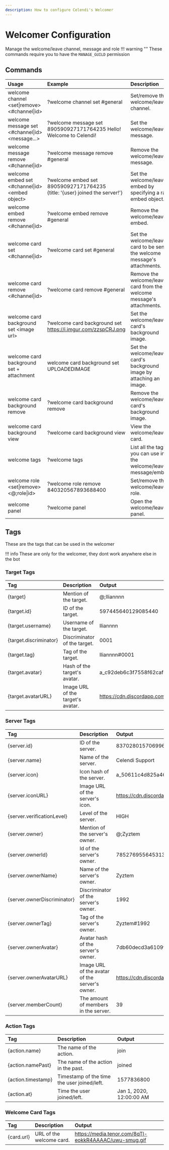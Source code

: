 ```yaml
---
description: How to configure Celendi's Welcomer
---
```

# Welcomer Configuration

Manage the welcome/leave channel, message and role
!!! warning ""
    These commands require you to have the `MANAGE_GUILD` permission

## Commands

| Usage | Example | Description |
| :--- | :--- | :--- |
| welcome channel &lt;set\|remove&gt; &lt;#channel\|id&gt; | ?welcome channel set #general | Set/remove the welcome/leave channel. |
| welcome message set &lt;#channel\|id&gt; &lt;message...&gt; | ?welcome message set 890590927171764235 Hello! Welcome to Celendi! | Set the welcome/leave message. |
| welcome message remove &lt;#channel\|id&gt; | ?welcome message remove #general | Remove the welcome/leave message. |
| welcome embed set &lt;#channel\|id&gt; &lt;embed object&gt; | ?welcome embed set 890590927171764235 <br>&#123;title: '&#123;user&#125; joined the server!'&#125; | Set the welcome/leave embed by specifying a raw embed object. |
| welcome embed remove &lt;#channel\|id&gt; | ?welcome embed remove #general | Remove the welcome/leave embed. |
| welcome card set &lt;#channel\|id&gt; | ?welcome card set #general | Set the welcome/leave card to be sent in the welcome message's attachments.|
| welcome card remove &lt;#channel\|id&gt; | ?welcome card remove #general | Remove the welcome/leave card from the welcome message's attachments. |
| welcome card background set &lt;image url&gt; | ?welcome card background set <https://i.imgur.com/zzspCRJ.png> | Set the welcome/leave card's background image. |
| welcome card background set + attachment | welcome card background set UPLOADEDIMAGE | Set the welcome/leave card's background image by attaching an image. |
| welcome card background remove | ?welcome card background remove | Remove the welcome/leave card's background image. |
| welcome card background view | ?welcome card background view | View the welcome/leave card. |
| welcome tags | ?welcome tags | List all the tags you can use in the welcome/leave message/embed. |
| welcome role &lt;set\|remove&gt; &lt;&#64;;role\|id&gt;| ?welcome role remove 840320567893688400 | Set/remove the welcome/leave role. |
| welcome panel | ?welcome panel | Open the welcome/leave panel. |

## Tags

These are the tags that can be used in the welcomer

!!! info
    These are only for the welcomer, they dont work anywhere else in the bot

### Target Tags

| Tag      | Description | Output |
| :------- | :---------- | :------- |
| &#123;target&#125; | Mention of the target. | &#64;;Iliannnn |
| &#123;target.id&#125; | ID of the target. | 597445640129085440 |
| &#123;target.username&#125; | Username of the target. | Iliannnn |
| &#123;target.discriminator&#125; | Discriminator of the target. | 0001 |
| &#123;target.tag&#125; | Tag of the target. | Iliannnn#0001 |
| &#123;target.avatar&#125; | Hash of the target's avatar. | a_c92deb6c3f7558f62caf2ba485c42087 |
| &#123;target.avatarURL&#125; | Image URL of the target's avatar. | <https://cdn.discordapp.com/avatars/597445640129085440/a_c92deb6c3f7558f62caf2ba485c42087.gif> |

### Server Tags

| Tag      | Description | Output |
| :------- | :---------- | :------- |
| &#123;server.id&#125; | ID of the server. | 837028015706996806 |
| &#123;server.name&#125; | Name of the server. | Celendi Support |
| &#123;server.icon&#125; | Icon hash of the server. | a_50611c4d825a46db3195224498757205 |
| &#123;server.iconURL&#125; | Image URL of the server's icon. | <https://cdn.discordapp.com/icons/837028015706996806/a_50611c4d825a46db3195224498757205.gif> |
| &#123;server.verificationLevel&#125; | Level of the server. | HIGH |
| &#123;server.owner&#125; | Mention of the server's owner. | &#64;;Zyztem |
| &#123;server.ownerId&#125; | Id of the server's owner. | 785276955645313035 |
| &#123;server.ownerName&#125; | Name of the server's owner. | Zyztem |
| &#123;server.ownerDiscriminator&#125; | Discriminator of the server's owner. | 1992 |
| &#123;server.ownerTag&#125; | Tag of the server's owner. | Zyztem#1992 |
| &#123;server.ownerAvatar&#125; | Avatar hash of the server's owner. | 7db60decd3a6109f48715a448639c6a6 |
| &#123;server.ownerAvatarURL&#125; | Image URL of the avatar of the server's owner. | <https://cdn.discordapp.com/avatars/785276955645313035/7db60decd3a6109f48715a448639c6a6.png> |
| &#123;server.memberCount&#125; | The amount of members in the server. | 39 |

### Action Tags

| Tag     | Description | Output |
| :------ | :---------- | :------- |
| &#123;action.name&#125; | The name of the action. | join |
| &#123;action.namePast&#125; | The name of the action in the past. | joined |
| &#123;action.timestamp&#125; | Timestamp of the time the user joined/left. | 1577836800 |
| &#123;action.at&#125; | Time the user joined/left. | Jan 1, 2020, 12:00:00 AM |

### Welcome Card Tags

| Tag     | Description | Output |
| :------ | :---------- | :------- |
| {card.url} | URL of the welcome card. | <https://media.tenor.com/8qTl-eokkR4AAAAC/uwu-smug.gif> |

